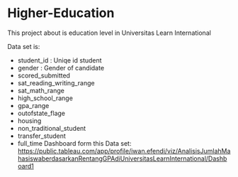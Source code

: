 # Higher-Education
This project about is education level in Universitas Learn International

Data set is:
*	student_id : Uniqe id student
*	gender : Gender of candidate
*	scored_submitted
*	sat_reading_writing_range
*	sat_math_range
*	high_school_range
*	gpa_range
*	outofstate_flage
*	housing
*	non_traditional_student
*	transfer_student
*	full_time
Dashboard form this Data set:
 	https://public.tableau.com/app/profile/iwan.efendi/viz/AnalisisJumlahMahasiswaberdasarkanRentangGPAdiUniversitasLearnInternational/Dashboard1
